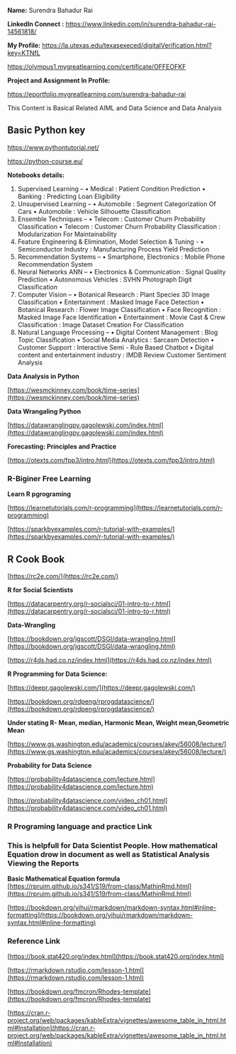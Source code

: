 **Name:** Surendra Bahadur Rai

**LinkedIn Connect :** https://www.linkedin.com/in/surendra-bahadur-rai-14561818/


**My Profile:**
https://la.utexas.edu/texasexeced/digitalVerification.html?key=KTNfL

https://olympus1.mygreatlearning.com/certificate/OFFEOFKF

**Project and Assignment In Profile:**

https://eportfolio.mygreatlearning.com/surendra-bahadur-rai

This Content is Basical  Related AIML and Data Science and Data Analysis  

## Basic Python key
https://www.pythontutorial.net/

https://python-course.eu/


**Notebooks details:**

1.	Supervised Learning –
•	Medical : Patient Condition Prediction
•	Banking : Predicting Loan Eligibility
2.	Unsupervised Learning –
•	Automobile : Segment Categorization Of Cars
•	Automobile : Vehicle Silhouette Classification
3.	Ensemble Techniques –
•	Telecom : Customer Churn Probability Classification
•	Telecom : Customer Churn Probability Classification : Modularization For Maintainability
4.	Feature Engineering & Elimination, Model Selection & Tuning -
•	Semiconductor Industry : Manufacturing Process Yield Prediction
5.	Recommendation Systems –
•	Smartphone, Electronics : Mobile Phone Recommendation System 
6.	Neural Networks ANN –
•	Electronics & Communication : Signal Quality Prediction
•	Autonomous Vehicles : SVHN Photograph Digit Classification
7.	Computer Vision –
•	Botanical Research : Plant Species 3D Image Classification
•	Entertainment : Masked Image Face Detection
•	Botanical Research : Flower Image Classification
•	Face Recognition : Masked Image Face Identification
•	Entertainment : Movie Cast & Crew Classification : Image Dataset Creation For Classification
8.	Natural Language Processing –
•	Digital Content Management : Blog Topic Classification
•	Social Media Analytics : Sarcasm Detection
•	Customer Support : Interactive Semi - Rule Based Chatbot
•	Digital content and entertainment industry : IMDB Review Customer Sentiment Analysis

**Data Analysis in Python**

[https://wesmckinney.com/book/time-series](https://wesmckinney.com/book/time-series)

**Data Wrangaling Python**

[https://datawranglingpy.gagolewski.com/index.html](https://datawranglingpy.gagolewski.com/index.html)

**Forecasting: Principles and Practice**

[https://otexts.com/fpp3/intro.html](https://otexts.com/fpp3/intro.html)

### R-Biginer Free Learning

**Learn R pgrograming**

[https://learnetutorials.com/r-programming](https://learnetutorials.com/r-programming)

[https://sparkbyexamples.com/r-tutorial-with-examples/](https://sparkbyexamples.com/r-tutorial-with-examples/)

## R Cook Book

[https://rc2e.com/](https://rc2e.com/)


**R for Social Scientists**

[https://datacarpentry.org/r-socialsci/01-intro-to-r.html](https://datacarpentry.org/r-socialsci/01-intro-to-r.html)

**Data-Wrangling**

[https://bookdown.org/jgscott/DSGI/data-wrangling.html](https://bookdown.org/jgscott/DSGI/data-wrangling.html)

[https://r4ds.had.co.nz/index.html](https://r4ds.had.co.nz/index.html)

**R Programming for Data Science:**

[https://deepr.gagolewski.com/](https://deepr.gagolewski.com/)

 [https://bookdown.org/rdpeng/rprogdatascience/](https://bookdown.org/rdpeng/rprogdatascience/) 

 **Under stating R- Mean, median, Harmonic Mean, Weight mean,Geometric Mean**

 [https://www.gs.washington.edu/academics/courses/akey/56008/lecture/](https://www.gs.washington.edu/academics/courses/akey/56008/lecture/)

 
**Probability for Data Science**

[https://probability4datascience.com/lecture.html](https://probability4datascience.com/lecture.htm)

[https://probability4datascience.com/video_ch01.html](https://probability4datascience.com/video_ch01.html)


### R Programing language and practice Link
### This is helpfull for Data Scientist People.  How mathematical Equation drow in document as well as Statistical Analysis Viewing the Reports

**Basic Mathematical Equation formula**
[https://rpruim.github.io/s341/S19/from-class/MathinRmd.html](https://rpruim.github.io/s341/S19/from-class/MathinRmd.html)

[https://bookdown.org/yihui/rmarkdown/markdown-syntax.html#inline-formatting](https://bookdown.org/yihui/rmarkdown/markdown-syntax.html#inline-formatting)

### Reference Link

[https://book.stat420.org/index.html](https://book.stat420.org/index.html)

[https://rmarkdown.rstudio.com/lesson-1.html](https://rmarkdown.rstudio.com/lesson-1.html)

[https://bookdown.org/fmcron/Rhodes-template](https://bookdown.org/fmcron/Rhodes-template)

[https://cran.r-project.org/web/packages/kableExtra/vignettes/awesome_table_in_html.html#Installation](https://cran.r-project.org/web/packages/kableExtra/vignettes/awesome_table_in_html.html#Installation)

